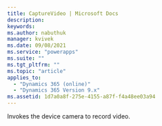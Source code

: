 ```yaml
---
title: CaptureVideo | Microsoft Docs
description:
keywords:
ms.author: nabuthuk
manager: kvivek
ms.date: 09/08/2021
ms.service: "powerapps"
ms.suite: ""
ms.tgt_pltfrm: ""
ms.topic: "article"
applies_to:
  - "Dynamics 365 (online)"
  - "Dynamics 365 Version 9.x"
ms.assetid: 1d7a0a8f-275e-4155-a87f-f4a48ee03a94
---
```


Invokes the device camera to record video.
